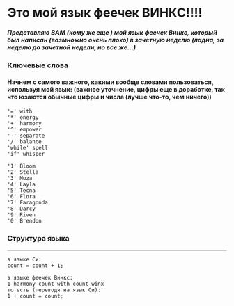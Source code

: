 # Это мой язык феечек ВИНКС!!!!

##### Представляю ВАМ (кому же еще ) мой язык феечек Винкс, который был написан (возмножно очень плохо) в зачетную неделю (ладна, за неделю до зачетной недели, но все же...)

### Ключевые слова
#### Начнем с самого важного, какими вообще словами пользоваться, используя мой язык: (важное уточнение, цифры еще в доработке, так что юзаются обычные цифры и числа (лучше что-то, чем ничего))
```
'=' with
'*' energy
'+' harmony
'^' empower
'-' separate
'/' balance
'while' spell
'if' whisper

'1' Bloom
'2' Stella
'3' Muza
'4' Layla
'5' Tecna
'6' Flora
'7' Faragonda
'8' Darcy
'9' Riven
'0' Brendon
```
### Структура языка
________
```
в языке Си:
count = count + 1;

в языке феечек Винкс:
1 harmony count with count winx
то есть (переводя на язык Си):
1 + count = count;
```
